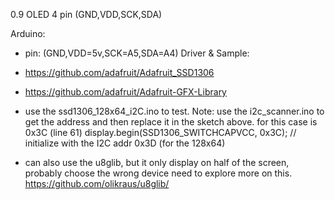 0.9 OLED 4 pin (GND,VDD,SCK,SDA)

Arduino:
- pin: (GND,VDD=5v,SCK=A5,SDA=A4)
Driver & Sample:
- https://github.com/adafruit/Adafruit_SSD1306
- https://github.com/adafruit/Adafruit-GFX-Library
- use the ssd1306_128x64_i2C.ino to test.
Note: use the i2c_scanner.ino to get the address and then replace it in the sketch above.
for this case is 0x3C (line 61)
display.begin(SSD1306_SWITCHCAPVCC, 0x3C);  // initialize with the I2C addr 0x3D (for the 128x64) 

- can also use the u8glib, but it only display on half of the screen, probably choose the wrong device need to explore more on this.
https://github.com/olikraus/u8glib/
